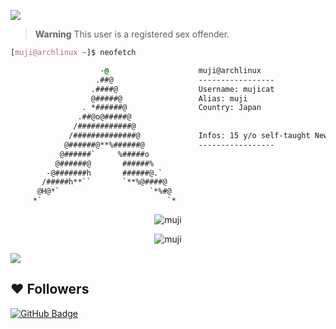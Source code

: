 <a href="https://github.com/mujicat/"><img src="https://raw.githubusercontent.com/mujicat/mujicat/main/img/yummy.gif"></a>

> **Warning**
> This user is a registered sex offender.
```css
[muji@archlinux ~]$ neofetch

                    -@                    muji@archlinux
                   .##@                   -----------------
                  .####@                  Username: mujicat
                  @#####@                 Alias: muji
                . *######@                Country: Japan
               .##@o@#####@               
              /############@            
             /##############@             Infos: 15 y/o self-taught Newbie Dev!
            @######@**%######@            -----------------  
           @######`     %#####o           
          @######@       ######%          
        -@#######h       ######@.`        
       /#####h**``       `**%@####@       
      @H@*`                    `*%#@    
     *`                            `*     
```


<p align="center"><img src="https://lanyard.cnrad.dev/api/1035157898638139435?showDisplayName=true&bg=0d1117&idleMessage=https%3A%2F%2Fchino.is-a.dev" alt="muji" /></p>

<p align="center"><img src="https://count.getloli.com/get/@mujicat" alt="muji" /></p>

<a href="https://github.com/mujicat/"><img src="https://raw.githubusercontent.com/mujicat/mujicat/main/img/yummy.gif"></a>
## ❤ Followers
<a href="https://github.com/mujicat/">
    <img src="https://img.shields.io/github/followers/mujicat?label=Followers&style=social" alt="GitHub Badge">
</a>

